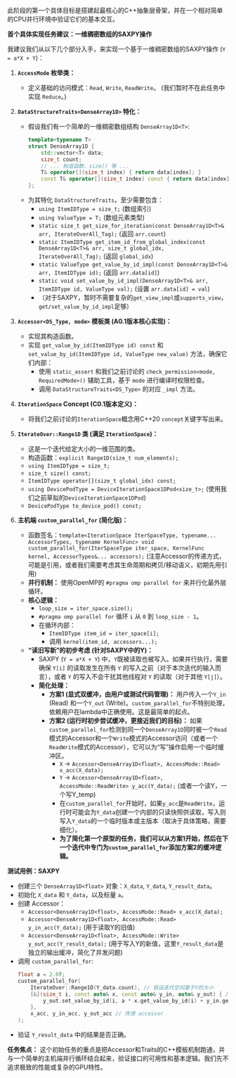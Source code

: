 此阶段的第一个具体目标是搭建起最核心的C++抽象层骨架，并在一个相对简单的CPU并行环境中验证它们的基本交互。

**首个具体实现任务建议：一维稠密数组的SAXPY操作**

我建议我们从以下几个部分入手，来实现一个基于一维稠密数组的SAXPY操作 (`Y = a*X + Y`)：

1.  **`AccessMode` 枚举类：**
    * 定义基础的访问模式：`Read`, `Write`, `ReadWrite`。 (我们暂时不在此任务中实现 `Reduce`。)

2.  **`DataStructureTraits<DenseArray1D>` 特化：**
    * 假设我们有一个简单的一维稠密数组结构 `DenseArray1D<T>`:
      ```cpp
      template<typename T>
      struct DenseArray1D {
          std::vector<T> data;
          size_t count;
          // ... 构造函数、size() 等 ...
          T& operator[](size_t index) { return data[index]; }
          const T& operator[](size_t index) const { return data[index]; }
      };
      ```
    * 为其特化 `DataStructureTraits`，至少需要包含：
        * `using ItemIDType = size_t;` (数组索引)
        * `using ValueType = T;` (数组元素类型)
        * `static size_t get_size_for_iteration(const DenseArray1D<T>& arr, IterateOverAll_Tag);` (返回 `arr.count`)
        * `static ItemIDType get_item_id_from_global_index(const DenseArray1D<T>& arr, size_t global_idx, IterateOverAll_Tag);` (返回 `global_idx`)
        * `static ValueType get_value_by_id_impl(const DenseArray1D<T>& arr, ItemIDType id);` (返回 `arr.data[id]`)
        * `static void set_value_by_id_impl(DenseArray1D<T>& arr, ItemIDType id, ValueType val);` (设置 `arr.data[id] = val`)
        * （对于SAXPY，暂时不需要复杂的`get_view_impl`或`supports_view`，`get/set_value_by_id_impl`足够）

3.  **`Accessor<DS_Type, mode>` 模板类 (A0.1版本核心实现)：**
    * 实现其构造函数。
    * 实现 `get_value_by_id(ItemIDType id) const` 和 `set_value_by_id(ItemIDType id, ValueType new_value)` 方法，确保它们内部：
        * 使用 `static_assert` 和我们之前讨论的 `check_permission<mode, RequiredMode>()` 辅助工具，基于 `mode` 进行编译时权限检查。
        * 调用 `DataStructureTraits<DS_Type>` 的对应 `_impl` 方法。

4.  **`IterationSpace` Concept (C0.1版本定义)：**
    * 将我们之前讨论的`IterationSpace`概念用C++20 `concept`关键字写出来。

5.  **`IterateOver::Range1D` 类 (满足 `IterationSpace`)：**
    * 这是一个迭代给定大小的一维范围的类。
    * 构造函数：`explicit Range1D(size_t num_elements);`
    * `using ItemIDType = size_t;`
    * `size_t size() const;`
    * `ItemIDType operator[](size_t global_idx) const;`
    * `using DevicePodType = DeviceIterationSpace1DPod<size_t>;` (使用我们之前草拟的`DeviceIterationSpace1DPod`)
    * `DevicePodType to_device_pod() const;`

6.  **主机端 `custom_parallel_for` (简化版)：**
    * 函数签名：`template<IterationSpace IterSpaceType, typename... AccessorTypes, typename KernelFunc> void custom_parallel_for(IterSpaceType iter_space, KernelFunc kernel, AccessorTypes&... accessors);` (注意Accessor的传递方式，可能是引用，或者我们需要考虑其生命周期和拷贝/移动语义，初期先用引用)
    * **并行机制：** 使用OpenMP的 `#pragma omp parallel for` 来并行化最外层循环。
    * **核心逻辑：**
        * `loop_size = iter_space.size();`
        * `#pragma omp parallel for` 循环 `i` 从 `0` 到 `loop_size - 1`。
        * 在循环内部：
            * `ItemIDType item_id = iter_space[i];`
            * 调用 `kernel(item_id, accessors...);`
    * **“读旧写新”的初步考虑 (针对SAXPY中的Y)：**
        * SAXPY (`Y = a*X + Y`) 中，`Y`既被读取也被写入。如果并行执行，需要确保 `Y[i]` 的读取发生在所有 `Y` 的写入之前（对于本次迭代的输入而言），或者 `Y` 的写入不会干扰其他线程对 `Y` 的读取（对于其他 `Y[j]`）。
        * **简化处理：**
            * **方案1 (显式双缓冲，由用户或测试代码管理)：** 用户传入一个`Y_in` (Read) 和一个`Y_out` (Write)。`custom_parallel_for`不特别处理，依赖用户在lambda中正确使用。这是最简单的起点。
            * **方案2 (运行时初步尝试缓冲，更接近我们的目标)：** 如果`custom_parallel_for`检测到同一个`DenseArray1D`同时被一个`Read`模式的Accessor和一个`Write`模式的Accessor访问（或者一个`ReadWrite`模式的Accessor），它可以为“写”操作启用一个临时缓冲区。
                * `X` -> `Accessor<DenseArray1D<float>, AccessMode::Read> x_acc(X_data);`
                * `Y` -> `Accessor<DenseArray1D<float>, AccessMode::ReadWrite> y_acc(Y_data);` (或者一个读Y，一个写Y_temp)
                * 在`custom_parallel_for`开始时，如果`y_acc`是`ReadWrite`，运行时可能会为`Y_data`创建一个内部的只读快照供读取，写入则写入`Y_data`的一个临时版本或主版本（取决于具体策略，需要细化）。
                * **为了简化第一个原型的任务，我们可以从方案1开始，然后在下一个迭代中专门为`custom_parallel_for`添加方案2的缓冲逻辑。**

**测试用例：SAXPY**

* 创建三个 `DenseArray1D<float>` 对象：`X_data`, `Y_data`, `Y_result_data`。
* 初始化 `X_data` 和 `Y_data`，以及标量 `a`。
* 创建 Accessor：
    * `Accessor<DenseArray1D<float>, AccessMode::Read> x_acc(X_data);`
    * `Accessor<DenseArray1D<float>, AccessMode::Read> y_in_acc(Y_data);` (用于读取Y的旧值)
    * `Accessor<DenseArray1D<float>, AccessMode::Write> y_out_acc(Y_result_data);` (用于写入Y的新值，这里`Y_result_data`是独立的输出缓冲，简化了并发问题)
* 调用 `custom_parallel_for`:
  ```cpp
  float a = 2.0f;
  custom_parallel_for(
      IterateOver::Range1D(Y_data.count), // 假设迭代空间基于Y的大小
      [&](size_t i, const auto& x, const auto& y_in, auto& y_out) { // 捕获 accessor
          y_out.set_value_by_id(i, a * x.get_value_by_id(i) + y_in.get_value_by_id(i));
      },
      x_acc, y_in_acc, y_out_acc // 传递 accessor
  );
  ```
* 验证 `Y_result_data` 中的结果是否正确。

**任务焦点：**
这个初始任务的重点是把Accessor和Traits的C++模板机制跑通，并与一个简单的主机端并行循环结合起来，验证接口的可用性和基本逻辑。我们先不追求极致的性能或复杂的GPU特性。